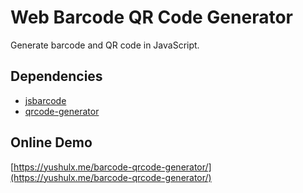# Web Barcode QR Code Generator
Generate barcode and QR code in JavaScript.

## Dependencies
- [jsbarcode](https://www.npmjs.com/package/jsbarcode)
- [qrcode-generator](https://www.npmjs.com/package/qrcode-generator)

## Online Demo
[https://yushulx.me/barcode-qrcode-generator/](https://yushulx.me/barcode-qrcode-generator/)
